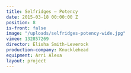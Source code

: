 ```yaml
---
title: Selfridges — Potency
date: 2015-03-18 00:00:00 Z
position: 8
is-front: false
image: "/uploads/selfridges-potency-wide.jpg"
vimeo: 132857269
director: Elisha Smith-Leverock
production-company: Knucklehead
equipment: Arri Alexa
layout: project
---
```


